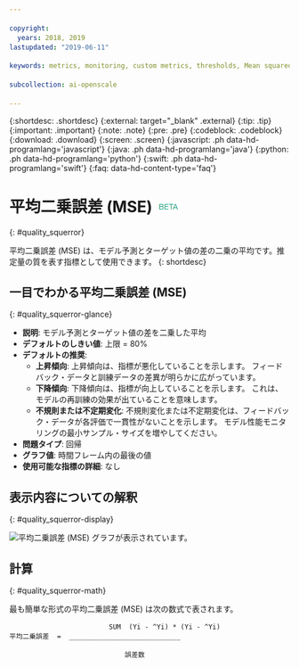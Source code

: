 ```yaml
---

copyright:
  years: 2018, 2019
lastupdated: "2019-06-11"

keywords: metrics, monitoring, custom metrics, thresholds, Mean squared error

subcollection: ai-openscale

---
```


{:shortdesc: .shortdesc}
{:external: target="_blank" .external}
{:tip: .tip}
{:important: .important}
{:note: .note}
{:pre: .pre}
{:codeblock: .codeblock}
{:download: .download}
{:screen: .screen}
{:javascript: .ph data-hd-programlang='javascript'}
{:java: .ph data-hd-programlang='java'}
{:python: .ph data-hd-programlang='python'}
{:swift: .ph data-hd-programlang='swift'}
{:faq: data-hd-content-type='faq'}

# 平均二乗誤差 (MSE) ![ベータ・タグ](images/beta.png)
{: #quality_squerror}

平均二乗誤差 (MSE) は、モデル予測とターゲット値の差の二乗の平均です。推定量の質を表す指標として使用できます。
{: shortdesc}

## 一目でわかる平均二乗誤差 (MSE)
{: #quality_squerror-glance}

- **説明**: モデル予測とターゲット値の差を二乗した平均
- **デフォルトのしきい値**: 上限 = 80%
- **デフォルトの推奨**:
   - **上昇傾向**: 上昇傾向は、指標が悪化していることを示します。 フィードバック・データと訓練データの差異が明らかに広がっています。
   - **下降傾向**: 下降傾向は、指標が向上していることを示します。 これは、モデルの再訓練の効果が出ていることを意味します。
   - **不規則または不定期変化**: 不規則変化または不定期変化は、フィードバック・データが各評価で一貫性がないことを示します。 モデル性能モニタリングの最小サンプル・サイズを増やしてください。
- **問題タイプ**: 回帰
- **グラフ値**: 時間フレーム内の最後の値
- **使用可能な指標の詳細**: なし

## 表示内容についての解釈
{: #quality_squerror-display}

![平均二乗誤差 (MSE) グラフが表示されています。](images/xxxx.png)

## 計算
{: #quality_squerror-math}

最も簡単な形式の平均二乗誤差 (MSE) は次の数式で表されます。

```
                         SUM  (Yi - ^Yi) * (Yi - ^Yi)
平均二乗誤差  =  ____________________________

                             誤差数
```
